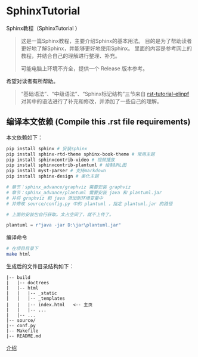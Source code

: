 # SphinxTutorial

Sphinx教程（SphinxTutorial ）

> 这是一篇Sphinx教程，主要介绍Sphinx的基本用法。
> 目的是为了帮助读者更好地了解Sphinx，并能够更好地使用Sphinx。
> 里面的内容是参考网上的教程，并结合自己的理解进行整理、补充。
>
> 可能电脑上环境不齐全，提供一个 Release 版本参考。

希望对读者有所帮助。

> “基础语法”、“中级语法”、“Sphinx标记结构”三节来自 [rst-tutorial-elinpf](https://rst-tutorial-elinpf.readthedocs.io/en/latest/)
> 对其中的语法进行了补充和修改，并添加了一些自己的理解。


## 编译本文依赖 (Compile this .rst file requirements)

本文依赖如下：

```bash
pip install sphinx # 安装sphinx
pip install sphinx-rtd-theme sphinx-book-theme # 常用主题
pip install sphinxcontrib-video # 视频播放
pip install sphinxcontrib-plantuml # 绘制UML图
pip install myst-parser # 支持markdown
pip install sphinx-design # 美化主题
```

```python
# 章节：sphinx_advance/graphviz 需要安装 graphviz
# 章节：sphinx_advance/plantuml 需要安装 java 和 plantuml.jar
# 并将 graphviz 和 java 添加到环境变量中
# 并修改 source/config.py 中的 plantuml ，指定 plantuml.jar 的路径

# 上面的安装包自行获取。太占空间了，就不上传了。

plantuml = r"java -jar D:\jar\plantuml.jar"
```

编译命令

```bash
# 在项目目录下
make html
```

生成后的文件目录结构如下：

```text
|-- build
|   |-- doctrees
|   |-- html
|   |   |-- _static
|   |   |-- _templates
|   |   |-- index.html   <-- 主页
|   |   |-- ...
|   |-- ...
|-- source/
|-- conf.py
|-- Makefile
|-- README.md

```


[介绍](./doc/introduce.md)
